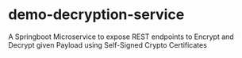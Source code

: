 # demo-decryption-service
A Springboot Microservice to expose REST endpoints to Encrypt and Decrypt given Payload using Self-Signed Crypto Certificates
